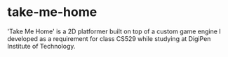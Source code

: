 # take-me-home
'Take Me Home' is a 2D platformer built on top of a custom game engine I developed as a requirement for class CS529 while studying at DigiPen Institute of Technology.
